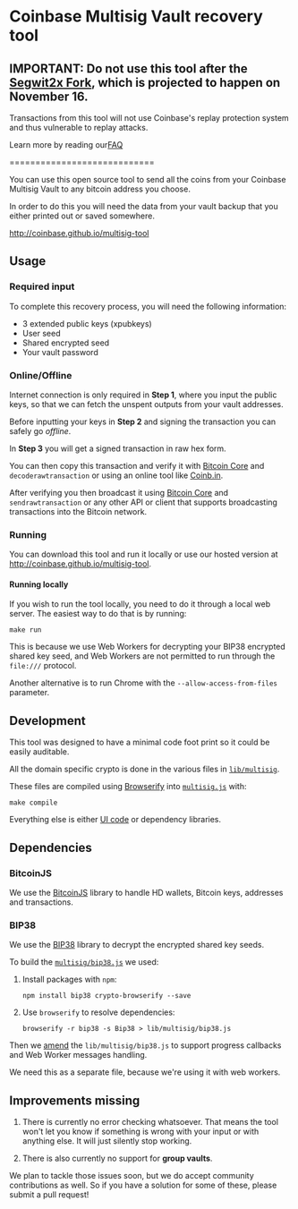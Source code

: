 Coinbase Multisig Vault recovery tool
============================

## IMPORTANT: Do not use this tool after the [Segwit2x Fork](https://support.coinbase.com/customer/portal/articles/2892985-segwit-2x-faq), which is projected to happen on November 16.

Transactions from this tool will not use Coinbase's replay protection system and thus vulnerable to replay attacks.

Learn more by reading our[FAQ](https://support.coinbase.com/customer/en/portal/articles/2892985-bitcoin-segwit2x-fork-faq?b_id=13521)

============================

You can use this open source tool to send all the coins from your Coinbase Multisig Vault to any bitcoin address you choose.

In order to do this you will need the data from your vault backup that you either printed out or saved somewhere.

http://coinbase.github.io/multisig-tool

## Usage

### Required input

To complete this recovery process, you will need the following information:

* 3 extended public keys (xpubkeys)
* User seed
* Shared encrypted seed
* Your vault password

### Online/Offline

Internet connection is only required in **Step 1**, where you input the public keys, so that we can fetch the unspent outputs from your vault addresses.

Before inputting your keys in **Step 2** and signing the transaction you can safely go _offline_.

In **Step 3** you will get a signed transaction in raw hex form.

You can then copy this transaction and verify it with [Bitcoin Core](https://bitcoin.org/en/download) and `decoderawtransaction` or using an online tool like [Coinb.in](http://coinb.in/multisig/#verify).

After verifying you then broadcast it using [Bitcoin Core](https://bitcoin.org/en/download) and `sendrawtransaction` or any other API or client that supports broadcasting transactions into the Bitcoin network.

### Running

You can download this tool and run it locally or use our hosted version at http://coinbase.github.io/multisig-tool.

#### Running locally

If you wish to run the tool locally, you need to do it through a local web server. The easiest way to do that is by running:

    make run

This is because we use Web Workers for decrypting your BIP38 encrypted shared key seed, and Web Workers are not permitted to run through the `file:///` protocol.

Another alternative is to run Chrome with the `--allow-access-from-files` parameter.

## Development

This tool was designed to have a minimal code foot print so it could be easily auditable.

All the domain specific crypto is done in the various files in [`lib/multisig`](https://github.com/coinbase/multisig-tool/tree/master/lib/multisig).

These files are compiled using [Browserify](http://browserify.org/) into [`multisig.js`](https://github.com/coinbase/multisig-tool/blob/master/multisig.js) with:

    make compile

Everything else is either [UI code](https://github.com/coinbase/multisig-tool/blob/master/lib/tool.js) or dependency libraries.

## Dependencies

### BitcoinJS

We use the [BitcoinJS](https://github.com/bitcoinjs/bitcoinjs-lib) library to handle HD wallets, Bitcoin keys, addresses and transactions.

### BIP38

We use the [BIP38](https://github.com/cryptocoinjs/bip38) library to decrypt the encrypted shared key seeds.

To build the [`multisig/bip38.js`](https://github.com/coinbase/multisig-tool/blob/master/lib/multisig/bip38.js) we used:

1. Install packages with `npm`:

    `npm install bip38 crypto-browserify --save`

2. Use `browserify` to resolve dependencies:

    `browserify -r bip38 -s Bip38 > lib/multisig/bip38.js`

Then we [amend](https://github.com/coinbase/multisig-tool/commit/f8bbcb87ec50dc9414ca10e18c9fc0a8f4737322) the `lib/multisig/bip38.js` to support progress callbacks and Web Worker messages handling.

We need this as a separate file, because we're using it with web workers.

## Improvements missing

1. There is currently no error checking whatsoever. That means the tool won't let you know if something is wrong with your input or with anything else. It will just silently stop working.

2. There is also currently no support for **group vaults**.

We plan to tackle those issues soon, but we do accept community contributions as well. So if you have a solution for some of these, please submit a pull request!

